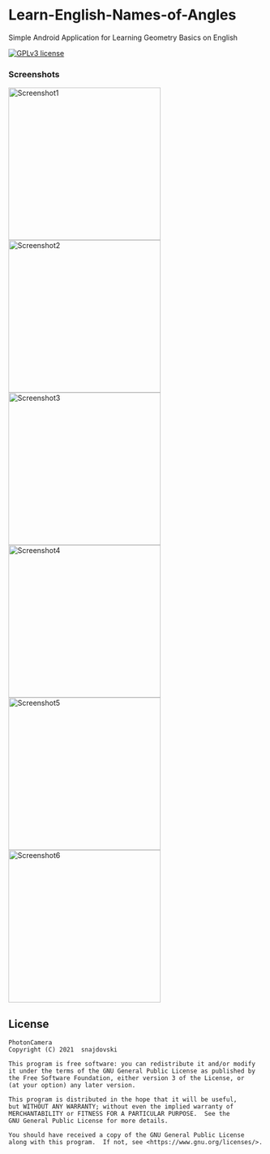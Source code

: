 # Learn-English-Names-of-Angles
Simple Android Application for Learning Geometry Basics on English

[![GPLv3 license](https://img.shields.io/badge/License-GPLv3-blue.svg)](./LICENSE)

### Screenshots

<img src="https://raw.githubusercontent.com/snajdovski/Learn-English-Names-of-Angles/main/Screenshots/Screenshot_1614611974.png"  alt="Screenshot1" width="300"/>
<img src="https://raw.githubusercontent.com/snajdovski/Learn-English-Names-of-Angles/main/Screenshots/Screenshot_1614611977.png"  alt="Screenshot2" width="300"/>
<img src="https://raw.githubusercontent.com/snajdovski/Learn-English-Names-of-Angles/main/Screenshots/Screenshot_1614611978.png"  alt="Screenshot3" width="300"/>
<img src="https://raw.githubusercontent.com/snajdovski/Learn-English-Names-of-Angles/main/Screenshots/Screenshot_1614611980.png"  alt="Screenshot4" width="300"/>
<img src="https://raw.githubusercontent.com/snajdovski/Learn-English-Names-of-Angles/main/Screenshots/Screenshot_1614611982.png"  alt="Screenshot5" width="300"/>
<img src="https://raw.githubusercontent.com/snajdovski/Learn-English-Names-of-Angles/main/Screenshots/Screenshot_1614611983.png"  alt="Screenshot6" width="300"/>


## License

    PhotonCamera
    Copyright (C) 2021  snajdovski

    This program is free software: you can redistribute it and/or modify
    it under the terms of the GNU General Public License as published by
    the Free Software Foundation, either version 3 of the License, or
    (at your option) any later version.

    This program is distributed in the hope that it will be useful,
    but WITHOUT ANY WARRANTY; without even the implied warranty of
    MERCHANTABILITY or FITNESS FOR A PARTICULAR PURPOSE.  See the
    GNU General Public License for more details.

    You should have received a copy of the GNU General Public License
    along with this program.  If not, see <https://www.gnu.org/licenses/>.
